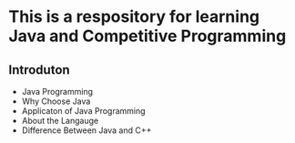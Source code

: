 
# This is a respository for learning Java and Competitive Programming

## Introduton 
- Java Programming
- Why Choose Java
- Applicaton of Java Programming
- About the Langauge 
- Difference Between Java and C++



